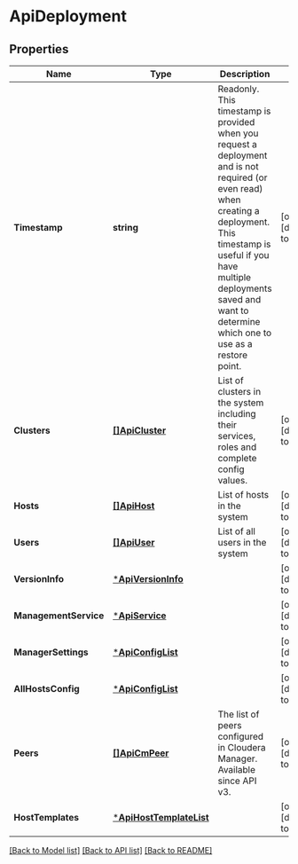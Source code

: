 # ApiDeployment

## Properties
Name | Type | Description | Notes
------------ | ------------- | ------------- | -------------
**Timestamp** | **string** | Readonly. This timestamp is provided when you request a deployment and is not required (or even read) when creating a deployment. This timestamp is useful if you have multiple deployments saved and want to determine which one to use as a restore point. | [optional] [default to null]
**Clusters** | [**[]ApiCluster**](ApiCluster.md) | List of clusters in the system including their services, roles and complete config values. | [optional] [default to null]
**Hosts** | [**[]ApiHost**](ApiHost.md) | List of hosts in the system | [optional] [default to null]
**Users** | [**[]ApiUser**](ApiUser.md) | List of all users in the system | [optional] [default to null]
**VersionInfo** | [***ApiVersionInfo**](ApiVersionInfo.md) |  | [optional] [default to null]
**ManagementService** | [***ApiService**](ApiService.md) |  | [optional] [default to null]
**ManagerSettings** | [***ApiConfigList**](ApiConfigList.md) |  | [optional] [default to null]
**AllHostsConfig** | [***ApiConfigList**](ApiConfigList.md) |  | [optional] [default to null]
**Peers** | [**[]ApiCmPeer**](ApiCmPeer.md) | The list of peers configured in Cloudera Manager. Available since API v3. | [optional] [default to null]
**HostTemplates** | [***ApiHostTemplateList**](ApiHostTemplateList.md) |  | [optional] [default to null]

[[Back to Model list]](../README.md#documentation-for-models) [[Back to API list]](../README.md#documentation-for-api-endpoints) [[Back to README]](../README.md)

